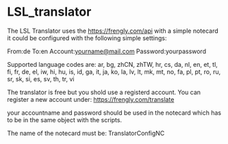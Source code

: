# LSL_translator

The LSL Translator uses the https://frengly.com/api
with a simple notecard it could be configured with the following simple settings:

From:de
To:en
Account:yourname@mail.com
Password:yourpassword


Supported language codes are: 
ar, bg, zhCN, zhTW, hr, cs, da, nl, en, et, tl, fi, fr, de, el, iw, hi, hu, is, id, ga, it, ja, ko, la, lv, lt, mk, mt, no, fa, pl, pt, ro, ru, sr, sk, si, es, sv, th, tr, vi

The translator is free but you shold use a registerd account.
You can register a new account under: https://frengly.com/translate

your accountname and password should be used in the notecard which has to be in the same object with the scripts.

The name of the notecard must be: TranslatorConfigNC




